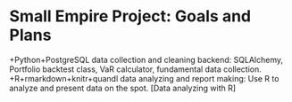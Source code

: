# Small Empire Project: Goals and Plans

+Python+PostgreSQL data collection and cleaning backend: SQLAlchemy, Portfolio backtest class, VaR calculator, fundamental data collection.  
+R+rmarkdown+knitr+quandl data analyzing and report making: Use R to analyze and present data on the spot. [Data analyzing with R]
